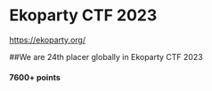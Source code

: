 # Ekoparty CTF 2023

https://ekoparty.org/

##We are 24th placer globally in Ekoparty CTF 2023
#### 7600+ points